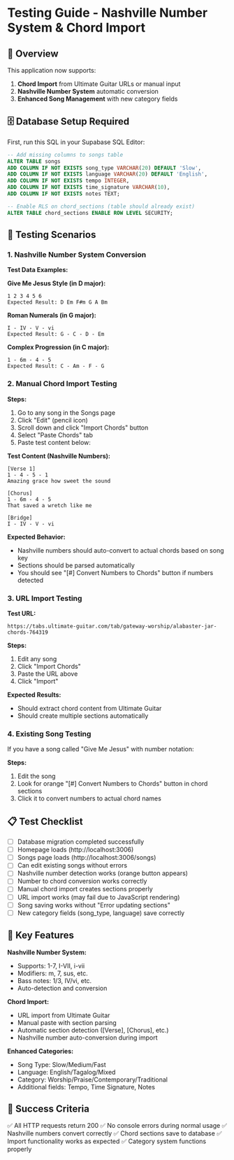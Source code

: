 # Testing Guide - Nashville Number System & Chord Import

## 🎵 Overview
This application now supports:
1. **Chord Import** from Ultimate Guitar URLs or manual input
2. **Nashville Number System** automatic conversion
3. **Enhanced Song Management** with new category fields

## 🗄️ Database Setup Required

First, run this SQL in your Supabase SQL Editor:

```sql
-- Add missing columns to songs table
ALTER TABLE songs
ADD COLUMN IF NOT EXISTS song_type VARCHAR(20) DEFAULT 'Slow',
ADD COLUMN IF NOT EXISTS language VARCHAR(20) DEFAULT 'English',
ADD COLUMN IF NOT EXISTS tempo INTEGER,
ADD COLUMN IF NOT EXISTS time_signature VARCHAR(10),
ADD COLUMN IF NOT EXISTS notes TEXT;

-- Enable RLS on chord_sections (table should already exist)
ALTER TABLE chord_sections ENABLE ROW LEVEL SECURITY;
```

## 🧪 Testing Scenarios

### 1. **Nashville Number System Conversion**

**Test Data Examples:**

**Give Me Jesus Style (in D major):**
```
1 2 3 4 5 6
Expected Result: D Em F#m G A Bm
```

**Roman Numerals (in G major):**
```
I - IV - V - vi
Expected Result: G - C - D - Em
```

**Complex Progression (in C major):**
```
1 - 6m - 4 - 5
Expected Result: C - Am - F - G
```

### 2. **Manual Chord Import Testing**

**Steps:**
1. Go to any song in the Songs page
2. Click "Edit" (pencil icon)
3. Scroll down and click "Import Chords" button
4. Select "Paste Chords" tab
5. Paste test content below:

**Test Content (Nashville Numbers):**
```
[Verse 1]
1 - 4 - 5 - 1
Amazing grace how sweet the sound

[Chorus]
1 - 6m - 4 - 5
That saved a wretch like me

[Bridge]
I - IV - V - vi
```

**Expected Behavior:**
- Nashville numbers should auto-convert to actual chords based on song key
- Sections should be parsed automatically
- You should see "[#] Convert Numbers to Chords" button if numbers detected

### 3. **URL Import Testing**

**Test URL:**
```
https://tabs.ultimate-guitar.com/tab/gateway-worship/alabaster-jar-chords-764319
```

**Steps:**
1. Edit any song
2. Click "Import Chords"
3. Paste the URL above
4. Click "Import"

**Expected Results:**
- Should extract chord content from Ultimate Guitar
- Should create multiple sections automatically

### 4. **Existing Song Testing**

If you have a song called "Give Me Jesus" with number notation:

**Steps:**
1. Edit the song
2. Look for orange "[#] Convert Numbers to Chords" button in chord sections
3. Click it to convert numbers to actual chord names

## 📋 Test Checklist

- [ ] Database migration completed successfully
- [ ] Homepage loads (http://localhost:3006)
- [ ] Songs page loads (http://localhost:3006/songs)
- [ ] Can edit existing songs without errors
- [ ] Nashville number detection works (orange button appears)
- [ ] Number to chord conversion works correctly
- [ ] Manual chord import creates sections properly
- [ ] URL import works (may fail due to JavaScript rendering)
- [ ] Song saving works without "Error updating sections"
- [ ] New category fields (song_type, language) save correctly

## 🔧 Key Features

**Nashville Number System:**
- Supports: 1-7, I-VII, i-vii
- Modifiers: m, 7, sus, etc.
- Bass notes: 1/3, IV/vi, etc.
- Auto-detection and conversion

**Chord Import:**
- URL import from Ultimate Guitar
- Manual paste with section parsing
- Automatic section detection ([Verse], [Chorus], etc.)
- Nashville number auto-conversion during import

**Enhanced Categories:**
- Song Type: Slow/Medium/Fast
- Language: English/Tagalog/Mixed
- Category: Worship/Praise/Contemporary/Traditional
- Additional fields: Tempo, Time Signature, Notes

## 🎯 Success Criteria

✅ All HTTP requests return 200
✅ No console errors during normal usage
✅ Nashville numbers convert correctly
✅ Chord sections save to database
✅ Import functionality works as expected
✅ Category system functions properly